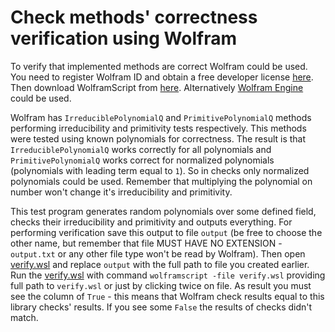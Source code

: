 # Check methods' correctness verification using Wolfram
To verify that implemented methods are correct Wolfram could be used.
You need to register Wolfram ID and obtain a free developer license
[here](https://www.wolfram.com/engine/free-license/). Then download
WolframScript from [here](https://www.wolfram.com/wolframscript/).
Alternatively [Wolfram Engine](https://www.wolfram.com/engine/)
could be used.

Wolfram has `IrreduciblePolynomialQ` and `PrimitivePolynomialQ` methods
performing irreducibility and primitivity tests respectively. This methods
were tested using known polynomials for correctness. The result is that
`IrreduciblePolynomialQ` works correctly for all polynomials and
`PrimitivePolynomialQ` works correct for normalized polynomials
(polynomials with leading term equal to `1`). So in checks only normalized
polynomials could be used. Remember that multiplying the polynomial on
number won't change it's irreducibility and primitivity.

This test program generates random polynomials over some defined field,
checks their irreducibility and primitivity and outputs everything.
For performing verification save this output to file `output`
(be free to choose the other name, but remember that file
MUST HAVE NO EXTENSION - `output.txt`  or any other file type 
won't be read by Wolfram). Then open [verify.wsl](verify.wsl)
and replace `output` with the full path to file you created earlier.
Run the [verify.wsl](verify.wsl) with command `wolframscript -file verify.wsl`
providing full path to `verify.wsl` or just by clicking twice on file.
As result you must see the column of `True` - this means that Wolfram check
results equal to this library checks' results. If you see some `False` the
results of checks didn't match.
